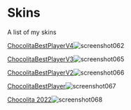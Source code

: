 # Skins
A list of my skins





[ChocolitaBestPlayerV4](https://www.mediafire.com/file/2vpev03t3pi81la/ChocolitaBestPlayerV4.osk/file)![screenshot062](https://user-images.githubusercontent.com/117683964/200966516-927e9723-34e4-4fec-9790-a7b31ec6a9f4.jpg)




[ChocolitaBestPlayerV3](https://www.mediafire.com/file/ofejehea22nvqpe/ChocolitaBestPlayerV3.osk/file)![screenshot065](https://user-images.githubusercontent.com/117683964/200966908-46d56698-bc1e-4f3b-9591-d2df6ada09d8.jpg)





[ChocolitaBestPlayerV2](https://www.mediafire.com/file/p42240w8ys4ykns/ChocolitaBestPlayerV2.osk/file)![screenshot066](https://user-images.githubusercontent.com/117683964/200967146-bf326509-c5d9-42d2-b910-af1420c47ccc.jpg)





[ChocolitaBestPlayer](https://www.mediafire.com/file/wpbsrej34xwxglu/ChocolitaBestPlayer.osk/file)![screenshot067](https://user-images.githubusercontent.com/117683964/200967344-31ca4d55-fe1b-4344-b191-c5a7aeaf0780.jpg)





[Chocolita 2022](https://www.mediafire.com/file/lu3xepl74gusdc3/Chocolita_2022.osk/file)![screenshot068](https://user-images.githubusercontent.com/117683964/200967574-2ee29911-d6ea-462a-b331-98834c0ec781.jpg)
